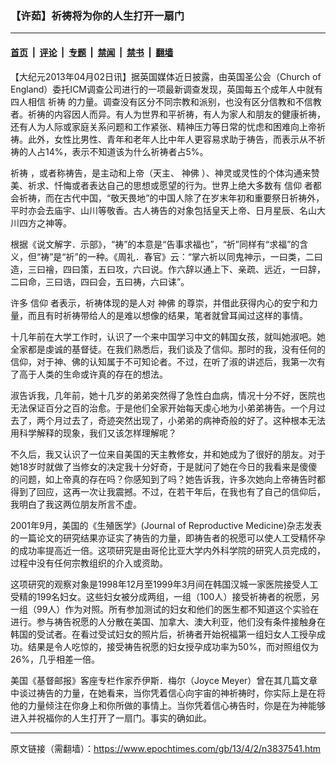 ### 【许茹】祈祷将为你的人生打开一扇门

---

#### [首页](../../../..?n3837541) &nbsp;|&nbsp; [评论](../../../../../epoch-comment?n3837541) &nbsp;|&nbsp; [专题](../../../../../epoch-special?n3837541) &nbsp;|&nbsp; [禁闻](../../../../../epoch-news?n3837541) &nbsp;|&nbsp; [禁书](../../../../../books?n3837541) &nbsp;|&nbsp; [翻墙](https://github.com/gfw-breaker/nogfw/blob/master/README.md?n3837541)


<div class="post_content" id="artbody" itemprop="articleBody">
 <!-- article content begin -->
 <p>
  【大纪元2013年04月02日讯】据英国媒体近日披露，由英国圣公会（Church of England）委托ICM调查公司进行的一项最新调查发现，英国每五个成年人中就有四人相信
  <ok href="https://www.epochtimes.com/gb/tag/%E7%A5%88%E7%A5%B7.html">
   祈祷
  </ok>
  的力量。调查没有区分不同宗教和派别，也没有区分信教和不信教者。祈祷的内容因人而异。有人为世界和平祈祷，有人为家人和朋友的健康祈祷，还有人为人际或家庭关系问题和工作紧张、精神压力等日常的忧虑和困难向上帝祈祷。此外，女性比男性、青年和老年人比中年人更容易求助于祷告，而表示从不祈祷的人占14%，表示不知道该为什么祈祷者占5%。
 </p>
 <p>
  <ok href="https://www.epochtimes.com/gb/tag/%E7%A5%88%E7%A5%B7.html">
   祈祷
  </ok>
  ，或者称祷告，是主动和上帝（天主、
  <ok href="https://www.epochtimes.com/gb/tag/%E7%A5%9E%E4%BD%9B.html">
   神佛
  </ok>
  ）、神灵或灵性的个体沟通来赞美、祈求、忏悔或者表达自己的思想或愿望的行为。世界上绝大多数有
  <ok href="https://www.epochtimes.com/gb/tag/%E4%BF%A1%E4%BB%B0.html">
   信仰
  </ok>
  者都会祈祷，而在古代中国，“敬天畏地”的中国人除了在岁末年初和重要祭日祈祷外，平时亦会去庙宇、山川等敬香。古人祷告的对象包括皇天上帝、日月星辰、名山大川四方之神等。
 </p>
 <p>
  根据《说文解字．示部》，“祷”的本意是“告事求福也”，“祈”同样有“求福”的含义，但“祷”是“祈”的一种。《周礼．春官》云：“掌六祈以同鬼神示，一曰类，二曰造，三曰禬，四曰策，五曰攻，六曰说。作六辞以通上下、亲疏、远近，一曰辞，二曰命，三曰诰，四曰会，五曰祷，六曰诔”。
 </p>
 <p>
  许多
  <ok href="https://www.epochtimes.com/gb/tag/%E4%BF%A1%E4%BB%B0.html">
   信仰
  </ok>
  者表示，祈祷体现的是人对
  <ok href="https://www.epochtimes.com/gb/tag/%E7%A5%9E%E4%BD%9B.html">
   神佛
  </ok>
  的尊崇，并借此获得内心的安宁和力量，而且有时祈祷带给人的是难以想像的结果，笔者就曾耳闻过这样的事情。
 </p>
 <p>
  十几年前在大学工作时，认识了一个来中国学习中文的韩国女孩，就叫她淑吧。她全家都是虔诚的基督徒。在我们熟悉后，我们谈及了信仰。那时的我，没有任何的信仰，对于神、佛的认知属于不可知论者。不过，在听了淑的讲述后，我第一次有了高于人类的生命或许真的存在的想法。
 </p>
 <p>
  淑告诉我，几年前，她十几岁的弟弟突然得了急性白血病，情况十分不好，医院也无法保证百分之百的治愈。于是他们全家开始每天虔心地为小弟弟祷告。一个月过去了，两个月过去了，奇迹突然出现了，小弟弟的病神奇般的好了。这种根本无法用科学解释的现象，我们又该怎样理解呢？
 </p>
 <p>
  不久后，我又认识了一位来自美国的天主教修女，并和她成为了很好的朋友。对于她18岁时就做了当修女的决定我十分好奇，于是就问了她在今日的我看来是傻傻的问题，如上帝真的存在吗？你感知到了吗？她告诉我，许多次她向上帝祷告时都得到了回应，这再一次让我震撼。不过，在若干年后，在我也有了自己的信仰后，我明白了我这两位朋友所言不虚。
 </p>
 <p>
  2001年9月，美国的《生殖医学》(Journal of Reproductive Medicine)杂志发表的一篇论文的研究结果亦证实了祷告的力量，即祷告者的祝愿可以使人工受精怀孕的成功率提高近一倍。这项研究是由哥伦比亚大学内外科学院的研究人员完成的，过程中没有任何宗教组织的介入或资助。
 </p>
 <p>
  这项研究的观察对象是1998年12月至1999年3月间在韩国汉城一家医院接受人工受精的199名妇女。这些妇女被分成两组，一组（100人）接受祈祷者的祝愿，另一组（99人）作为对照。所有参加测试的妇女和他们的医生都不知道这个实验在进行。参与祷告祝愿的人分散在美国、加拿大、澳大利亚，他们没有条件接触身在韩国的受试者。在看过受试妇女的照片后，祈祷者开始祝福第一组妇女人工授孕成功。结果是令人吃惊的，接受祷告祝愿的妇女授孕成功率为50%，而对照组仅为26%，几乎相差一倍。
 </p>
 <p>
  美国《基督邮报》客座专栏作家乔伊斯．梅尔（Joyce Meyer）曾在其几篇文章中谈过祷告的力量，在她看来，当你凭着信心向宇宙的神祈祷时，你实际上是在将他的力量倾注在你身上和你所做的事情上。当你凭着信心祷告时，你是在为神能够进入并祝福你的人生打开了一扇门。事实的确如此。
 </p>
 <!-- article content end -->
 <div id="below_article_ad">
 </div>
</div>


---

原文链接（需翻墙）：https://www.epochtimes.com/gb/13/4/2/n3837541.htm